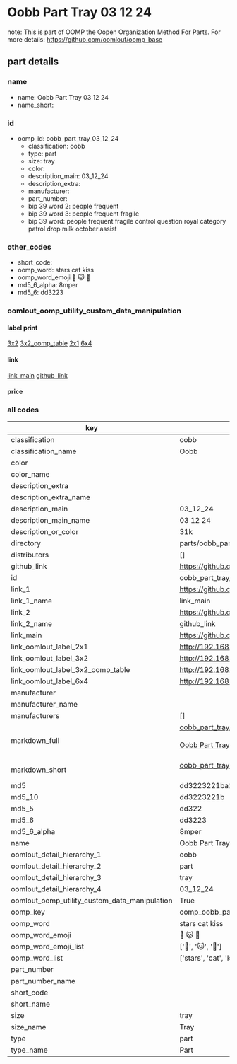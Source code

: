 # Oobb Part Tray 03 12 24  

note: This is part of OOMP the Oopen Organization Method For Parts. For more details: https://github.com/oomlout/oomp_base

##  part details





### name
* name: Oobb Part Tray 03 12 24
* name_short: 
### id
* oomp_id: oobb_part_tray_03_12_24
  * classification: oobb
  * type: part
  * size: tray
  * color: 
  * description_main: 03_12_24
  * description_extra: 
  * manufacturer: 
  * part_number: 
  * bip 39 word 2: people frequent
  * bip 39 word 3: people frequent fragile
  * bip 39 word: people frequent fragile control question royal category patrol drop milk october assist

### other_codes
* short_code: 
* oomp_word: stars cat kiss
* oomp_word_emoji :stars: :cat: :kiss:
* md5_6_alpha: 8mper
* md5_6: dd3223






### oomlout_oomp_utility_custom_data_manipulation
#### label print
[3x2](http://192.168.1.245:1112/?label=oomp%208mper)
[3x2_oomp_table](http://192.168.1.107:1112/?label=oomp%208mper)
[2x1](http://192.168.1.242:1112/?label=oomp%208mper)
[6x4](http://192.168.1.55:1112/?label=oomp%208mper)    

#### link

[link_main](https://github.com/oomlout/oomlout_oomp_current_version_messy/tree/main/parts/oobb_part_tray_03_12_24) [github_link](https://github.com/oomlout/oomlout_oomp_part_src/tree/main/parts/oobb_part_tray_03_12_24)                             

#### price







### all codes 
| key | value |  
| --- | --- |  
| classification | oobb |  
| classification_name | Oobb |  
| color |  |  
| color_name |  |  
| description_extra |  |  
| description_extra_name |  |  
| description_main | 03_12_24 |  
| description_main_name | 03 12 24 |  
| description_or_color | 31k |  
| directory | parts/oobb_part_tray_03_12_24 |  
| distributors | [] |  
| github_link | https://github.com/oomlout/oomlout_oomp_part_src/tree/main/parts/oobb_part_tray_03_12_24 |  
| id | oobb_part_tray_03_12_24 |  
| link_1 | https://github.com/oomlout/oomlout_oomp_current_version_messy/tree/main/parts/oobb_part_tray_03_12_24 |  
| link_1_name | link_main |  
| link_2 | https://github.com/oomlout/oomlout_oomp_part_src/tree/main/parts/oobb_part_tray_03_12_24 |  
| link_2_name | github_link |  
| link_main | https://github.com/oomlout/oomlout_oomp_current_version_messy/tree/main/parts/oobb_part_tray_03_12_24 |  
| link_oomlout_label_2x1 | http://192.168.1.242:1112/?label=oomp%208mper |  
| link_oomlout_label_3x2 | http://192.168.1.245:1112/?label=oomp%208mper |  
| link_oomlout_label_3x2_oomp_table | http://192.168.1.107:1112/?label=oomp%208mper |  
| link_oomlout_label_6x4 | http://192.168.1.55:1112/?label=oomp%208mper |  
| manufacturer |  |  
| manufacturer_name |  |  
| manufacturers | [] |  
| markdown_full | [oobb_part_tray_03_12_24](https://github.com/oomlout/oomlout_oomp_current_version_messy/tree/main/parts/oobb_part_tray_03_12_24)<br>[](https://github.com/oomlout/oomlout_oomp_current_version_messy/tree/main/parts/oobb_part_tray_03_12_24)<br>[Oobb Part Tray 03 12 24](https://github.com/oomlout/oomlout_oomp_current_version_messy/tree/main/parts/oobb_part_tray_03_12_24)<br><br> |  
| markdown_short | [oobb_part_tray_03_12_24](https://github.com/oomlout/oomlout_oomp_current_version_messy/tree/main/parts/oobb_part_tray_03_12_24)<br><br> |  
| md5 | dd3223221ba12486f2d7c2f6b8d72d16 |  
| md5_10 | dd3223221b |  
| md5_5 | dd322 |  
| md5_6 | dd3223 |  
| md5_6_alpha | 8mper |  
| name | Oobb Part Tray 03 12 24 |  
| oomlout_detail_hierarchy_1 | oobb |  
| oomlout_detail_hierarchy_2 | part |  
| oomlout_detail_hierarchy_3 | tray |  
| oomlout_detail_hierarchy_4 | 03_12_24 |  
| oomlout_oomp_utility_custom_data_manipulation | True |  
| oomp_key | oomp_oobb_part_tray_03_12_24 |  
| oomp_word | stars cat kiss |  
| oomp_word_emoji | :stars: :cat: :kiss: |  
| oomp_word_emoji_list | [':stars:', ':cat:', ':kiss:'] |  
| oomp_word_list | ['stars', 'cat', 'kiss'] |  
| part_number |  |  
| part_number_name |  |  
| short_code |  |  
| short_name |  |  
| size | tray |  
| size_name | Tray |  
| type | part |  
| type_name | Part |  
